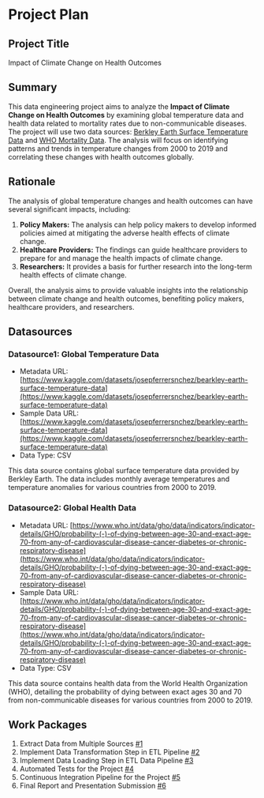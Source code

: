# Project Plan

## Project Title
Impact of Climate Change on Health Outcomes

## Summary

This data engineering project aims to analyze the **Impact of Climate Change on Health Outcomes** by examining global temperature data and health data related to mortality rates due to non-communicable diseases. The project will use two data sources: [Berkley Earth Surface Temperature Data](https://www.kaggle.com/datasets/josepferrersnchez/bearkley-earth-surface-temperature-data) and [WHO Mortality Data](https://www.who.int/data/gho/data/indicators/indicator-details/GHO/probability-(-)-of-dying-between-age-30-and-exact-age-70-from-any-of-cardiovascular-disease-cancer-diabetes-or-chronic-respiratory-disease). The analysis will focus on identifying patterns and trends in temperature changes from 2000 to 2019 and correlating these changes with health outcomes globally.

## Rationale

The analysis of global temperature changes and health outcomes can have several significant impacts, including:
1. **Policy Makers:** The analysis can help policy makers to develop informed policies aimed at mitigating the adverse health effects of climate change.
2. **Healthcare Providers:** The findings can guide healthcare providers to prepare for and manage the health impacts of climate change.
3. **Researchers:** It provides a basis for further research into the long-term health effects of climate change.

Overall, the analysis aims to provide valuable insights into the relationship between climate change and health outcomes, benefiting policy makers, healthcare providers, and researchers.

## Datasources

### Datasource1: Global Temperature Data
* Metadata URL: [https://www.kaggle.com/datasets/josepferrersnchez/bearkley-earth-surface-temperature-data](https://www.kaggle.com/datasets/josepferrersnchez/bearkley-earth-surface-temperature-data)
* Sample Data URL: [https://www.kaggle.com/datasets/josepferrersnchez/bearkley-earth-surface-temperature-data](https://www.kaggle.com/datasets/josepferrersnchez/bearkley-earth-surface-temperature-data)
* Data Type: CSV

This data source contains global surface temperature data provided by Berkley Earth. The data includes monthly average temperatures and temperature anomalies for various countries from 2000 to 2019.

### Datasource2: Global Health Data
* Metadata URL: [https://www.who.int/data/gho/data/indicators/indicator-details/GHO/probability-(-)-of-dying-between-age-30-and-exact-age-70-from-any-of-cardiovascular-disease-cancer-diabetes-or-chronic-respiratory-disease](https://www.who.int/data/gho/data/indicators/indicator-details/GHO/probability-(-)-of-dying-between-age-30-and-exact-age-70-from-any-of-cardiovascular-disease-cancer-diabetes-or-chronic-respiratory-disease)
* Sample Data URL: [https://www.who.int/data/gho/data/indicators/indicator-details/GHO/probability-(-)-of-dying-between-age-30-and-exact-age-70-from-any-of-cardiovascular-disease-cancer-diabetes-or-chronic-respiratory-disease](https://www.who.int/data/gho/data/indicators/indicator-details/GHO/probability-(-)-of-dying-between-age-30-and-exact-age-70-from-any-of-cardiovascular-disease-cancer-diabetes-or-chronic-respiratory-disease)
* Data Type: CSV

This data source contains health data from the World Health Organization (WHO), detailing the probability of dying between exact ages 30 and 70 from non-communicable diseases for various countries from 2000 to 2019.

## Work Packages

1. Extract Data from Multiple Sources [#1][i1]
2. Implement Data Transformation Step in ETL Pipeline [#2][i2]
3. Implement Data Loading Step in ETL Data Pipeline [#3][i3]
4. Automated Tests for the Project [#4][i4]
5. Continuous Integration Pipeline for the Project [#5][i5]
6. Final Report and Presentation Submission [#6][i6]

[i1]: https://github.com/Parisafb/made-templates/issues/1
[i2]: https://github.com/Parisafb/made-templates/issues/2
[i3]: https://github.com/Parisafb/made-templates/issues/3
[i4]: https://github.com/Parisafb/made-templates/issues/4
[i5]: https://github.com/Parisafb/made-templates/issues/5
[i6]: https://github.com/Parisafb/made-templates/issues/6
